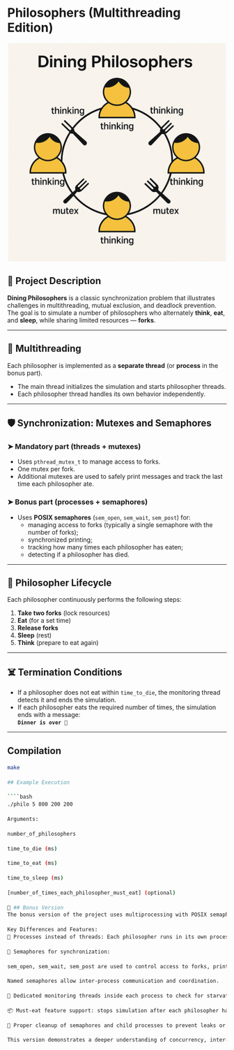 # Philosophers (Multithreading Edition)

<p align="center">
  <img src="./philosophers_img.png" alt="Dining Philosophers Diagram" width="500"/>
</p>

## 📌 Project Description

**Dining Philosophers** is a classic synchronization problem that illustrates challenges in multithreading, mutual exclusion, and deadlock prevention. The goal is to simulate a number of philosophers who alternately **think**, **eat**, and **sleep**, while sharing limited resources — **forks**.

---

## 🧵 Multithreading

Each philosopher is implemented as a **separate thread** (or **process** in the bonus part).

- The main thread initializes the simulation and starts philosopher threads.
- Each philosopher thread handles its own behavior independently.

---

## 🛡️ Synchronization: Mutexes and Semaphores

### ➤ Mandatory part (threads + mutexes)

- Uses `pthread_mutex_t` to manage access to forks.
- One mutex per fork.
- Additional mutexes are used to safely print messages and track the last time each philosopher ate.

### ➤ Bonus part (processes + semaphores)

- Uses **POSIX semaphores** (`sem_open`, `sem_wait`, `sem_post`) for:
  - managing access to forks (typically a single semaphore with the number of forks);
  - synchronized printing;
  - tracking how many times each philosopher has eaten;
  - detecting if a philosopher has died.

---

## 🔄 Philosopher Lifecycle

Each philosopher continuously performs the following steps:

1. **Take two forks** (lock resources)
2. **Eat** (for a set time)
3. **Release forks**
4. **Sleep** (rest)
5. **Think** (prepare to eat again)

---

## ☠️ Termination Conditions

- If a philosopher does not eat within `time_to_die`, the monitoring thread detects it and ends the simulation.
- If each philosopher eats the required number of times, the simulation ends with a message:  
  **`Dinner is over 🎉`**

---

## Compilation

```bash
make

## Example Execution

````bash
./philo 5 800 200 200

Arguments:

number_of_philosophers

time_to_die (ms)

time_to_eat (ms)

time_to_sleep (ms)

[number_of_times_each_philosopher_must_eat] (optional)

🎁 ## Bonus Version
The bonus version of the project uses multiprocessing with POSIX semaphores instead of threads and mutexes.

Key Differences and Features:
👥 Processes instead of threads: Each philosopher runs in its own process using fork().

🔐 Semaphores for synchronization:

sem_open, sem_wait, sem_post are used to control access to forks, printing, and termination.

Named semaphores allow inter-process communication and coordination.

🧠 Dedicated monitoring threads inside each process to check for starvation.

📦 Must-eat feature support: stops simulation after each philosopher has eaten a given number of times.

🧼 Proper cleanup of semaphores and child processes to prevent leaks or zombie processes.

This version demonstrates a deeper understanding of concurrency, inter-process communication (IPC), and synchronization mechanisms in Unix-like systems.

